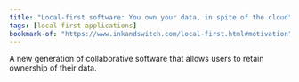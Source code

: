 ```yaml
---
title: "Local-first software: You own your data, in spite of the cloud"
tags: [local first applications]
bookmark-of: "https://www.inkandswitch.com/local-first.html#motivation"
---
```

A new generation of collaborative software that allows users to retain ownership of their data.